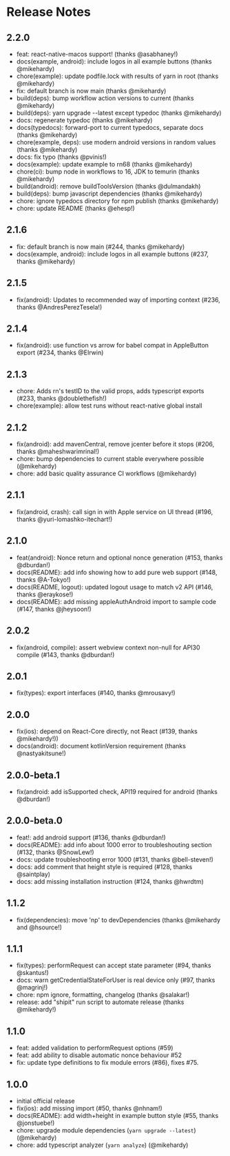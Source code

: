 <!-- markdownlint-disable MD024 MD034 MD033 -->

# Release Notes

## 2.2.0
- feat: react-native-macos support! (thanks @asabhaney!) 
- docs(example, android): include logos in all example buttons (thanks @mikehardy)
- chore(example): update podfile.lock with results of yarn in root (thanks @mikehardy)
- fix: default branch is now main (thanks @mikehardy)
- build(deps): bump workflow action versions to current (thanks @mikehardy)
- build(deps): yarn upgrade --latest except typedoc (thanks @mikehardy)
- docs: regenerate typedoc (thanks @mikehardy)
- docs(typedocs): forward-port to current typedocs, separate docs (thanks @mikehardy)
- chore(example, deps): use modern android versions in random values (thanks @mikehardy)
- docs: fix typo (thanks @pvinis!)
- docs(example): update example to rn68 (thanks @mikehardy)
- chore(ci): bump node in workflows to 16, JDK to temurin (thanks @mikehardy)
- build(android): remove buildToolsVersion (thanks @dulmandakh)
- build(deps): bump javascript dependencies (thanks @mikehardy)
- chore: ignore typedocs directory for npm publish (thanks @mikehardy)
- chore: update README (thanks @ehesp!)

## 2.1.6

- fix: default branch is now main (#244, thanks @mikehardy)
- docs(example, android): include logos in all example buttons (#237, thanks @mikehardy)

## 2.1.5

- fix(android): Updates to recommended way of importing context (#236, thanks @AndresPerezTesela!)

## 2.1.4

- fix(android): use function vs arrow for babel compat in AppleButton export (#234, thanks @EIrwin)

## 2.1.3

- chore: Adds rn's testID to the valid props, adds typescript exports (#233, thanks @doublethefish!)
- chore(example): allow test runs without react-native global install

## 2.1.2

- fix(android): add mavenCentral, remove jcenter before it stops (#206, thanks @maheshwarimrinal!)
- chore: bump dependencies to current stable everywhere possible (@mikehardy)
- chore: add basic quality assurance CI workflows (@mikehardy)

## 2.1.1

- fix(android, crash): call sign in with Apple service on UI thread (#196, thanks @yuri-lomashko-itechart!)

## 2.1.0

- feat(android): Nonce return and optional nonce generation (#153, thanks @dburdan!)
- docs(README): add info showing how to add pure web support (#148, thanks @A-Tokyo!)
- docs(README, logout): updated logout usage to match v2 API (#146, thanks @eraykose!)
- docs(README): add missing appleAuthAndroid import to sample code (#147, thanks @jheysoon!)

## 2.0.2

- fix(android, compile): assert webview context non-null for API30 compile (#143, thanks @dburdan!)

## 2.0.1

- fix(types): export interfaces (#140, thanks @mrousavy!)

## 2.0.0

- fix(ios): depend on React-Core directly, not React (#139, thanks @mikehardy!))
- docs(android): document kotlinVersion requirement (thanks @nastyakitsune!)

## 2.0.0-beta.1

- fix(android: add isSupported check, API19 required for android (thanks @dburdan!)

## 2.0.0-beta.0

- feat!: add android support (#136, thanks @dburdan!)
- docs(README): add info about 1000 error to troubleshouting section (#132, thanks @SnowLew!)
- docs: update troubleshooting error 1000 (#131, thanks @bell-steven!)
- docs: add comment that height style is required (#128, thanks @saintplay)
- docs: add missing installation instruction (#124, thanks @hwrdtm)

## 1.1.2

- fix(dependencies): move 'np' to devDependencies (thanks @mikehardy and @hsource!)

## 1.1.1

- fix(types): performRequest can accept state parameter (#94, thanks @skantus!)
- docs: warn getCredentialStateForUser is real device only (#97, thanks @magrinj!)
- chore: npm ignore, formatting, changelog (thanks @salakar!)
- release: add "shipit" run script to automate release (thanks @mikehardy!)

## 1.1.0

- feat: added validation to performRequest options (#59)
- feat: add ability to disable automatic nonce behaviour #52
- fix: update type definitions to fix module errors (#86), fixes #75.

## 1.0.0

- initial official release
- fix(ios): add missing import (#50, thanks @nhnam!)
- docs(README): add width+height in example button style (#55, thanks @jonstuebe!)
- chore: upgrade module dependencies (`yarn upgrade --latest`) (@mikehardy)
- chore: add typescript analyzer (`yarn analyze`) (@mikehardy)
